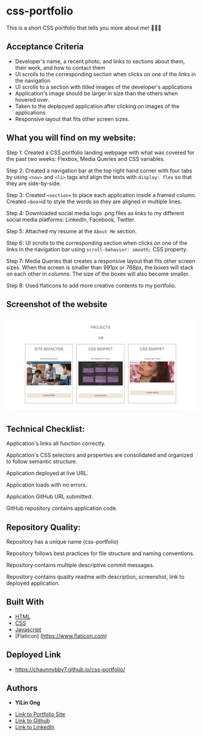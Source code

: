 # css-portfolio

This is a short CSS portfolio that tells you more about me! 💁🏻‍♀️


## Acceptance Criteria

- Developer's name, a recent photo, and links to sections about them, their work, and how to contact them
- UI scrolls to the corresponding section when clicks on one of the links in the navigation
- UI scrolls to a section with titled images of the developer's applications
- Application's image should be larger in size than the others when hovered over. 
- Taken to the deplpoyed application after clicking on images of the applications
- Responsive layout that fits other screen sizes. 


## What you will find on my website:

Step 1: Created a CSS portfolio landing webpage with what was covered for the past two weeks:
Flexbox, Media Queries and CSS variables.

Step 2: Created a navigation bar at the top right hand corner with four tabs by using `<nav>` and `<li>` tags and align the texts with `display: flex` so that they are side-by-side.

Step 3: Created `<section>` to place each application inside a framed column. Created `<box>`id to style the words so they are aligned in multiple lines.

Step 4: Downloaded social media logo .png files as links to my different social media platforms: LinkedIn, Facebook, Twitter.

Step 5: Attached my resume at the `About Me` section.

Step 6: UI scrolls to the corresponding section when clicks on one of the links in the navigation bar using `scroll-behavior: smooth;` CSS property.

Step 7: Media Queries that creates a responsive layout that fits other screen sizes. 
When the screen is smaller than 991px or 768px, the boxes will stack on each other in columns. The size of the boxes will also become smaller. 

Step 8: Used flaticons to add more creative contents to my portfolio. 

## Screenshot of the website


![My Image](assets/images/cssport.png)




## Technical Checklist: 

Application's links all function correctly.

Application's CSS selectors and properties are consolidated and organized to follow semantic structure.

Application deployed at live URL.

Application loads with no errors.

Application GitHub URL submitted.

GitHub repository contains application code.



## Repository Quality: 


Repository has a unique name (css-portfolio)

Repository follows best practices for file structure and naming conventions.

Repository contains multiple descriptive commit messages.

Repository contains quality readme with description, screenshot, link to deployed application.




## Built With

* [HTML](https://developer.mozilla.org/en-US/docs/Web/HTML)
* [CSS](https://developer.mozilla.org/en-US/docs/Web/CSS)
* [Javascript](https://developer.mozilla.org/en-US/docs/Web/JavaScript)
* [Flaticon] (https://www.flaticon.com)

## Deployed Link

* https://chaunnybby7.github.io/css-portfolio/


## Authors

* **YiLin Ong** 

- [Link to Portfolio Site](https://github.com/chaunnybby7/css-portfolio)
- [Link to Github](https://github.com/chaunnybby7)
- [Link to LinkedIn](https://www.linkedin.com/in/chauntelleong)



